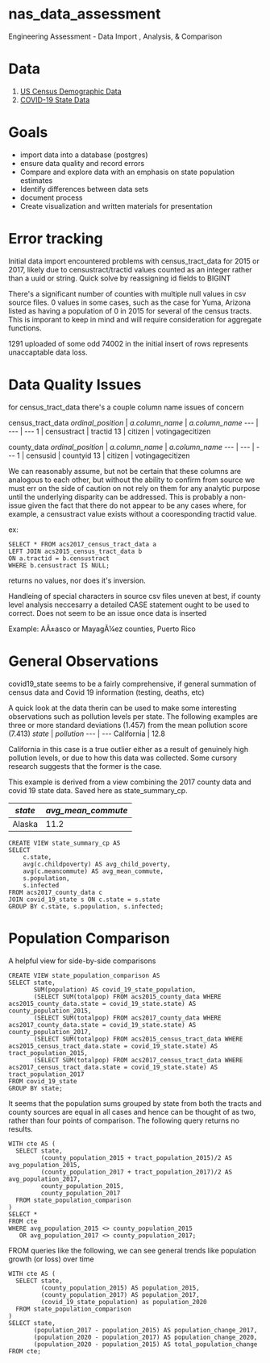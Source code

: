 # nas_data_assessment
Engineering Assessment - Data Import , Analysis, &amp; Comparison

# Data
1.  <a href="https://www.kaggle.com/datasets/muonneutrino/us-census-demographic-data?resource=download" target="_blank">US Census Demographic Data</a>
2.  <a href="https://www.kaggle.com/datasets/nightranger77/covid19-state-data?select=COVID19_state.csv" target="_blank">COVID-19 State Data</a>

# Goals
- import data into a database (postgres)
- ensure data quality and record errors
- Compare and explore data with an emphasis on state population estimates
- Identify differences between data sets
- document process
- Create visualization and written materials for presentation

# Error tracking
Initial data import encountered problems with census_tract_data for 2015 or 2017, likely due to censustract/tractid values counted as an integer rather than a uuid or string. Quick solve by reassigning id fields to BIGINT

There's a significant number of counties with multiple null values in csv source files. 0 values in some cases, such as the case for Yuma, Arizona listed as having a population of 0 in 2015 for several of the census tracts. This is imporant to keep in mind and will require consideration for aggregate functions.  

1291 uploaded of some odd 74002 in the initial insert of rows represents unaccaptable data loss.

# Data Quality Issues
for census_tract_data there's a couple column name issues of concern

census_tract_data
*ordinal_position* |  *a.column_name* | *a.column_name*
--- | --- | ---
1 | censustract | tractid
13 | citizen | votingagecitizen

county_data
*ordinal_position* |  *a.column_name* | *a.column_name*
--- | --- | ---
1 | censusid | countyid
13 | citizen | votingagecitizen

We can reasonably assume, but not be certain that these columns are analogous to each other, but without the ability to confirm from source we must err on the side of caution on not rely on them for any analytic purpose until the underlying disparity can be addressed. This is probably a non-issue given the fact that there do not appear to be any cases where, for example, a censustract value exists without a cooresponding tractid value.

ex:
```
SELECT * FROM acs2017_census_tract_data a
LEFT JOIN acs2015_census_tract_data b
ON a.tractid = b.censustract
WHERE b.censustract IS NULL;
```
returns no values, nor does it's inversion.

Handleing of special characters in source csv files uneven at best, if county level analysis neccesarry a detailed CASE statement ought to be used to correct. Does not seem to be an issue once data is inserted

Example:
AÃ±asco or MayagÃ¼ez counties, Puerto Rico

# General Observations
covid19_state seems to be a fairly comprehensive, if general summation of census data and Covid 19 information (testing, deaths, etc)

A quick look at the data therin can be used to make some interesting observations such as pollution levels per state. The following examples are three or more standard deviations (1.457) from the mean pollution score (7.413)
*state* |  *pollution*
--- | --- 
California | 12.8

California in this case is a true outlier either as a result of genuinely high pollution levels, or due to how this data was collected. Some cursory research suggests that the former is the case.

This example is derived from a view combining the 2017 county data and covid 19 state data. Saved here as state_summary_cp.

*state* |  *avg_mean_commute*
--- | --- 
Alaska | 11.2

```
CREATE VIEW state_summary_cp AS
SELECT
    c.state,
    avg(c.childpoverty) AS avg_child_poverty,
    avg(c.meancommute) AS avg_mean_commute,
    s.population,
    s.infected
FROM acs2017_county_data c
JOIN covid_19_state s ON c.state = s.state
GROUP BY c.state, s.population, s.infected;
```
# Population Comparison

A helpful view for side-by-side comparisons
```
CREATE VIEW state_population_comparison AS
SELECT state,
       SUM(population) AS covid_19_state_population,
       (SELECT SUM(totalpop) FROM acs2015_county_data WHERE acs2015_county_data.state = covid_19_state.state) AS county_population_2015,
       (SELECT SUM(totalpop) FROM acs2017_county_data WHERE acs2017_county_data.state = covid_19_state.state) AS county_population_2017,
       (SELECT SUM(totalpop) FROM acs2015_census_tract_data WHERE acs2015_census_tract_data.state = covid_19_state.state) AS tract_population_2015,
       (SELECT SUM(totalpop) FROM acs2017_census_tract_data WHERE acs2017_census_tract_data.state = covid_19_state.state) AS tract_population_2017
FROM covid_19_state
GROUP BY state;
```

It seems that the population sums grouped by state from both the tracts and county sources are equal in all cases and hence can be thought of as two, rather than four points of comparison. The following query returns no results. 

```
WITH cte AS (
  SELECT state,
         (county_population_2015 + tract_population_2015)/2 AS avg_population_2015,
         (county_population_2017 + tract_population_2017)/2 AS avg_population_2017,
         county_population_2015,
         county_population_2017
  FROM state_population_comparison
)
SELECT *
FROM cte
WHERE avg_population_2015 <> county_population_2015
   OR avg_population_2017 <> county_population_2017;
```
FROM queries like the following, we can see general trends like population growth (or loss) over time
```
WITH cte AS (
  SELECT state,
         (county_population_2015) AS population_2015,
         (county_population_2017) AS population_2017,
         (covid_19_state_population) as population_2020
  FROM state_population_comparison
)
SELECT state,
       (population_2017 - population_2015) AS population_change_2017,
       (population_2020 - population_2017) AS population_change_2020,
       (population_2020 - population_2015) AS total_population_change
FROM cte;
```
